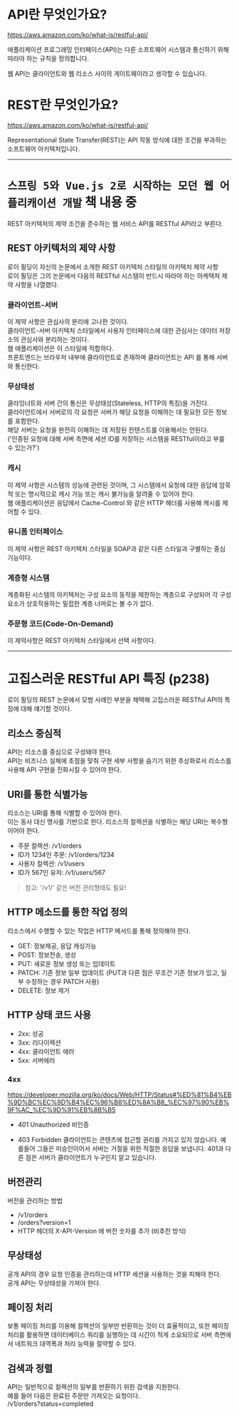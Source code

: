 # API란 무엇인가요?

https://aws.amazon.com/ko/what-is/restful-api/

애플리케이션 프로그래밍 인터페이스(API)는 다른 소프트웨어 시스템과 통신하기 위해 따라야 하는 규칙을 정의합니다.

웹 API는 클라이언트와 웹 리소스 사이의 게이트웨이라고 생각할 수 있습니다.

# REST란 무엇인가요?

https://aws.amazon.com/ko/what-is/restful-api/

Representational State Transfer(REST)는 API 작동 방식에 대한 조건을 부과하는 소프트웨어 아키텍처입니다.

---

# `스프링 5와 Vue.js 2로 시작하는 모던 웹 어플리캐이션 개발` 책 내용 중

REST 아키텍처의 제약 조건을 준수하는 웹 서비스 API를 RESTful API라고 부른다.

## REST 아키텍처의 제약 사항

로이 필딩이 자신의 논문에서 소개한 REST 아키텍처 스타일의 아키텍처 제약 사항  
로이 필딩은 그의 논문에서 다음의 RESTful 시스템이 반드시 따라야 하는 아케텍처 제약 사항을 나열했다.

### 클라이언트-서버

이 제약 사항은 관심사의 분리에 고나한 것이다.  
클라이언트-서버 아키텍처 스타일에서 사용자 인터페이스에 대한 관심사는 데이터 저장소의 관심사와 분리하는 것이다.  
웹 애플리케이션은 이 스타일에 적합하다.  
프론트엔드는 브라우저 내부에 클라이언트로 존재하며 클라이언트는 API 를 통해 서버와 통신한다.

### 무상태성

클라잉너트와 서버 간의 통신은 무상태성(Stateless, HTTP의 특징)을 가진다.  
클라이언트에서 서버로의 각 요청은 서버가 해당 요청을 이해하는 데 필요한 모든 정보를 포함한다.  
해당 서버는 요청을 완전히 이해하는 데 저장된 컨텐스트를 이용해서는 안된다.  
('인증된 요청에 대해 서버 측면에 세션 ID를 저장하는 시스템을 RESTful이라고 부를 수 있는가?')

### 캐시

이 제약 사항은 시스템의 성능에 관련된 것이며, 그 시스템에서 요청에 대한 응답에 암묵적 또는 명시적으로 캐시 가능 또는 캐시 불가능을 알려줄 수 있어야 한다.  
웹 애플리케이션은 응답에서 Cache-Control 와 같은 HTTP 헤더를 사용해 캐시를 제어할 수 있다.

### 유니폼 인터페이스

이 제약 사항은 REST 아키텍처 스타일을 SOAP과 같은 다른 스타일과 구별하는 중심 기능이다.

### 계층형 시스템

계층화된 시스템의 아키텍처는 구성 요소의 동작을 제한하는 계층으로 구성되어 각 구성 요소가 상호작용하는 밀접한 계층 너머로는 볼 수가 없다.

### 주문형 코드(Code-On-Demand)

이 제약사항은 REST 아키텍처 스타일에서 선택 사항이다.

---

# 고집스러운 RESTful API 특징 (p238)

로이 필딩의 REST 논문에서 모범 사례인 부분을 채택해 고집스러운 RESTful API의 특징에 대해 얘기할 것이다.

## 리소스 중심적

API는 리소스를 중심으로 구성돼야 한다.  
API는 비즈니스 실체에 초점을 맞춰 구현 세부 사항을 숨기기 위한 추상화로서 리소스를 사용해 API 구현을 진화시킬 수 있어야 한다.

## URI를 통한 식별가능

리소스는 URI를 통해 식별할 수 있어야 한다.  
이는 동사 대신 명사를 기반으로 한다. 리소스의 컬렉션을 식별하는 해당 URI는 복수형이어야 한다.

- 주문 컬렉션: /v1/orders
- ID가 1234인 주문: /v1/orders/1234
- 사용자 컬렉션: /v1/users
- ID가 567인 유저: /v1/users/567

> 참고: '/v1/' 같은 버전 관리형태도 필요!

## HTTP 메소드를 통한 작업 정의

리소스에서 수행할 수 있는 작업은 HTTP 메서드를 통해 정의해야 한다.

- GET: 정보제공, 응답 캐싱가능
- POST: 정보전송, 생성
- PUT: 새로운 정보 생성 또는 업데이트
- PATCH: 기존 정보 일부 업데이트 (PUT과 다른 점은 무조건 기존 정보가 있고, 일부 수정하는 경우 PATCH 사용)
- DELETE: 정보 제거

## HTTP 상태 코드 사용

- 2xx: 성공
- 3xx: 리다이렉션
- 4xx: 클라이언트 에러
- 5xx: 서버에러

### 4xx

https://developer.mozilla.org/ko/docs/Web/HTTP/Status#%ED%81%B4%EB%9D%BC%EC%9D%B4%EC%96%B8%ED%8A%B8_%EC%97%90%EB%9F%AC_%EC%9D%91%EB%8B%B5

- 401 Unauthorized
  비인증

- 403 Forbidden
  클라이언트는 콘텐츠에 접근할 권리를 가지고 있지 않습니다.
  예를들어 그들은 미승인이어서 서버는 거절을 위한 적절한 응답을 보냅니다.
  401과 다른 점은 서버가 클라이언트가 누구인지 알고 있습니다.

## 버전관리

버전을 관리하는 방법

- /v1/orders
- /orders?version=1
- HTTP 헤더의 X-API-Version 에 버전 숫자를 추가 (비추천 방식)

## 무상태성

공개 API의 경우 요청 인증을 관리하는데 HTTP 세션을 사용하는 것을 피해야 한다.  
공개 API는 무상태성을 가져야 한다.

## 페이징 처리

보통 페이징 처리를 이용해 컬렉션의 일부만 반환하는 것이 더 효율적이고, 또한 페이징 처리를 활용하면 데이터베이스 쿼리를 실행하는 데 시간이 적게 소요되므로 서버 측면에서 네트워크 대역폭과 처리 능력을 절약할 수 있다.

## 검색과 정렬

API는 일반적으로 컬렉션의 일부를 반환하기 위한 검색을 지원한다.  
예를 들어 다음은 완료된 주문만 가져오는 요청이다.  
/v1/orders?status=completed
